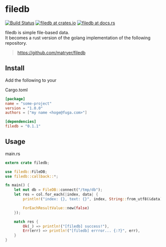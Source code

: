 # filedb

[![Build Status](https://travis-ci.com/tomo3110/filedb-rs.svg?branch=master)](https://travis-ci.org/tomo3110/filedb-rs)
[![filedb at crates.io](https://img.shields.io/crates/v/filedb.svg)](https://crates.io/crates/filedb)
[![filedb at docs.rs](https://docs.rs/filedb/badge.svg)](https://docs.rs/filedb)

filedb is simple file-based data.  
It becomes a rust version of the golang implementation of the following repository.   

> https://github.com/matryer/filedb

## Install

Add the following to your  

Cargo.toml
```toml
[package]
name = "some-project"
version = "1.0.0"
authors = ["my name <hoge@fuga.com>"]

[dependencies]
filedb = "0.1.1"
```

## Usage

main.rs
```rust
extern crate filedb;

use filedb::FileDB;
use filedb::callback::*;

fn main() {
    let mut db = FileDB::connect("/tmp/db");
    let res = col.for_each(|index, data| {
        println!("index: {}, text: {}", index, String::from_utf8(&data));

        ForEachResultValue::new(false)
    });

    match res {
        Ok(_) => println!("[filedb] success!"),
        Err(err) => println!("[filedb] errror... {:?}", err),
    }
}

```
